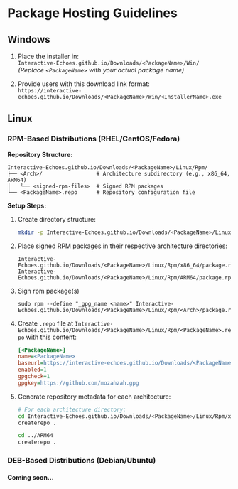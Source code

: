 # Package Hosting Guidelines

## Windows 

1. Place the installer in:  
   `Interactive-Echoes.github.io/Downloads/<PackageName>/Win/`  
   *(Replace `<PackageName>` with your actual package name)*

2. Provide users with this download link format:  
   `https://interactive-echoes.github.io/Downloads/<PackageName>/Win/<InstallerName>.exe`

## Linux 

### RPM-Based Distributions (RHEL/CentOS/Fedora)

**Repository Structure:**
```
Interactive-Echoes.github.io/Downloads/<PackageName>/Linux/Rpm/
├── <Arch>/                 # Architecture subdirectory (e.g., x86_64, ARM64)
│   └── <signed-rpm-files>  # Signed RPM packages
└── <PackageName>.repo      # Repository configuration file
```

**Setup Steps:**

1. Create directory structure:
   ```bash
   mkdir -p Interactive-Echoes.github.io/Downloads/<PackageName>/Linux/Rpm/<Arch>
   ```

2. Place signed RPM packages in their respective architecture directories:
   ```
   Interactive-Echoes.github.io/Downloads/<PackageName>/Linux/Rpm/x86_64/package.rpm
   Interactive-Echoes.github.io/Downloads/<PackageName>/Linux/Rpm/ARM64/package.rpm
   ```
3. Sign rpm package(s)
   ```
   sudo rpm --define "_gpg_name <name>" Interactive-Echoes.github.io/Downloads/<PackageName>/Linux/Rpm/<Arch>/package.rpm
   ```

4. Create `.repo` file at `Interactive-Echoes.github.io/Downloads/<PackageName>/Linux/Rpm/<PackageName>.repo` with this content:
    ```ini
    [<PackageName>]
    name=<PackageName>
    baseurl=https://interactive-echoes.github.io/Downloads/<PackageName>/Linux/Rpm/Repos/$basearch/
    enabled=1
    gpgcheck=1
    gpgkey=https://github.com/mozahzah.gpg
    ```

5. Generate repository metadata for each architecture:
   ```bash
   # For each architecture directory:
   cd Interactive-Echoes.github.io/Downloads/<PackageName>/Linux/Rpm/x86_64
   createrepo .
   
   cd ../ARM64
   createrepo .
   ```

### DEB-Based Distributions (Debian/Ubuntu)

#### Coming soon...